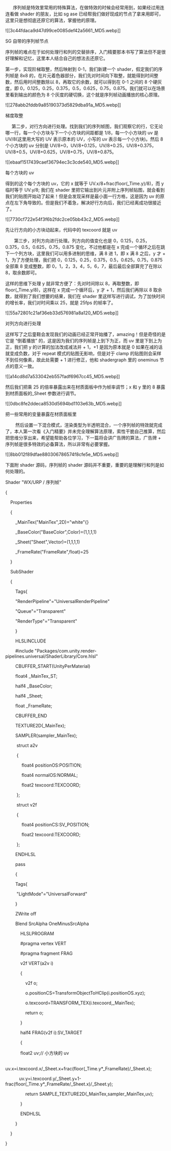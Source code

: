       序列帧是特效里常用的特殊算法，在做特效的时候会经常用到，如果经过用连连看做 shader 的朋友，比如 sg ase 已经帮我们做好现成的节点了拿来用即可，这里只是想彻底还原它的算法，掌握他的原理。

![[3c44fdaca9d47d99ce0085def42a5661_MD5.webp]]

SG 自带的序列帧节点

 序列帧的难点在于如何处理行和列的交替排序，入门精要那本书写了算法但不是很好理解和记忆，这里本人结合自己的想法去还原它。

 第一步，实现阶梯取整，然后映射到 0-1，我们新建一个 shader，假定我们的序列帧是 8x8 的，在片元着色器部分，我们先对时间向下取整，就能得到时间整数，然后用时间整数除以 8，再取它的余数，就可以得到在 0-1 之间的 8 个硬灰度，即 0，0.125，0.25，0.375，0.5，0.625，0.75，0.875。我们就可以在场景里看到输出的颜色为 8 个灰度的硬切换，这个就是序列帧动画播放的核心原理。

![[278abb2fddb9a85190373d5829dba91a_MD5.webp]]

梯度取整

     第二步，对行方向进行处理。找到我们的序列帧图，我们观察它的行，它无论哪一行，每一个小方块与下一个小方块的间距都是 1/8，每一个小方块的 uv 是 UV/8(这里用大写的 UV 表示原本的 UV，小写的 uv 表示每一个小方块)。然后 8 个小方块的 uv 分别是 UV/8+0，UV/8+0.125，UV/8+0.25，UV/8+0.375，UV/8+0.5，UV/8+0.625，UV/8+0.75，UV/8+0.875。

![[ebaaf1517439caef36794ec3c3cde540_MD5.webp]]

每个方块的 uv

得到的这个每个方块的 uv，它的 x 就等于 UV.x/8+frac(floor(_Time.y)/8)，而 y 临时等于 UV.y/8; 我们在 shader 里把它输出到片元并附上序列帧贴图，就会看到我们的贴图开始动了起来！但是会发现采样是最小面一行方格，这是因为 uv 的原点在左下角导致的。但是我们不着急，解决好行方向后，我们已经离成功很接近了。

![[7730cf722e54f3f6b2fdc2ce05bb43c2_MD5.webp]]

先让行方向的小方块动起来，代码中的 texcoord 就是 uv

       第三步，对列方向进行处理。列方向的值变化也是 0，0.125，0.25，0.375，0.5，0.625，0.75，0.875 变化，不过他都是在 x 完成一个循环之后在跳下一个列方块，这里我们可以用多进制的思维，满 8 进 1，即 x 满 8 之后，y 才 + 1，为了方便处理，我们把 0，0.125，0.25，0.375，0.5，0.625，0.75，0.875 全部乘 8 变成整数，即 0，1，2，3，4，5，6，7，最后最后全部算完了在除以 8，取余数即可。

这样的思维下处理 y 就非常方便了：先对时间除以 8，再取整数，即 floor(_Time.y/8)，这样在 x 完成一个循环后，y 才 + 1，然后我们再除以 8 取余数，就得到了我们想要的结果，我们在 shader 里这样写进行调试，为了加快时间的增长率，我们对时间乘以 25，就是 25fps 的帧率了。

![[55a72801c21af36eb33d576981a8a120_MD5.webp]]

对列方向进行处理

这样写了之后童鞋会发现我们的动画已经正常开始播了，amazing！但是奇怪的是它是 “倒着播放” 的，这是因为我们的序列帧是上到下为正，而 uv 里是下到上为正，我们把 y 的计算的加法改成减法并 + 1，+1 是因为原本就是 0 如果在减的话就变成负数，对于 repeat 模式的贴图无影响，但是对于 clamp 的贴图则会采样不到任何像素，故此处需要 + 1 进行修正，他和 shadergraph 里的 oneminus 节点的意义一致。

![[a14cd8d7a533042eb557fadf6967cc45_MD5.webp]]

然后我们把乘 25 的倍率暴露出来在材质面板中作为帧率调节；x 和 y 里的 8 暴露到材质面板的_Sheet 参数进行调节。

![[0dbc8fe2ddeca8530d5694bd1103e63b_MD5.webp]]

把一些常用的变量暴露在材质面板里

        然后设置一下混合模式，渲染类型为半透明混合，一个序列帧的特效就完成了，本人第一次看《入门精要》并未完全理解算法原理，索性干脆自己推算，然后把思维分享出来，希望能帮助各位学习，下一篇将会讲广告牌的算法，广告牌 + 序列帧是很多特效的必备算法，所以非常有必要掌握。

![[8bb012f89dfae880306786574f8cfe5e_MD5.webp]]

下面附 shader 源码，序列帧的 shader 源码并不重要，重要的是理解行和列是如何处理的。

Shader "WX/URP / 序列帧"

{

    Properties

    {

        _MainTex("MainTex",2D)="white"{}

        _BaseColor("BaseColor",Color)=(1,1,1,1)

        _Sheet("Sheet",Vector)=(1,1,1,1)

        _FrameRate("FrameRate",float)=25

    }

    SubShader

    {

        Tags{

        "RenderPipeline"="UniversalRenderPipeline"

        "Queue"="Transparent"

        "RenderType"="Transparent"

        }

        HLSLINCLUDE

        #include "Packages/com.unity.render-pipelines.universal/ShaderLibrary/Core.hlsl"

        CBUFFER_START(UnityPerMaterial)

        float4 _MainTex_ST;

        half4 _BaseColor;

        half4 _Sheet;

        float _FrameRate;

        CBUFFER_END

        TEXTURE2D(_MainTex);

        SAMPLER(sampler_MainTex);

         struct a2v

         {

             float4 positionOS:POSITION;

             float4 normalOS:NORMAL;

             float2 texcoord:TEXCOORD;

         };

         struct v2f

         {

             float4 positionCS:SV_POSITION;

             float2 texcoord:TEXCOORD;

         };

        ENDHLSL

        pass

        {

        Tags{

         "LightMode"="UniversalForward"

        }

        ZWrite off

        Blend SrcAlpha OneMinusSrcAlpha  

            HLSLPROGRAM

            #pragma vertex VERT

            #pragma fragment FRAG

            v2f VERT(a2v i)

            {

                v2f o;

                o.positionCS=TransformObjectToHClip(i.positionOS.xyz);

                o.texcoord=TRANSFORM_TEX(i.texcoord,_MainTex);

                return o;

            }

            half4 FRAG(v2f i):SV_TARGET

            {

            float2 uv;// 小方块的 uv

            uv.x=i.texcoord.x/_Sheet.x+frac(floor(_Time.y*_FrameRate)/_Sheet.x);

           uv.y=i.texcoord.y/_Sheet.y+1-frac(floor(_Time.y*_FrameRate/_Sheet.x)/_Sheet.y);

                return SAMPLE_TEXTURE2D(_MainTex,sampler_MainTex,uv);

            }

            ENDHLSL

        }

    }

}